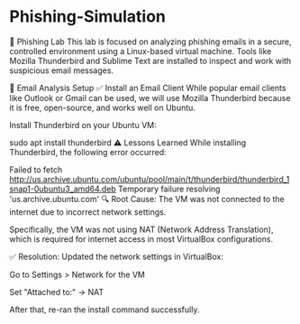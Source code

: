 # Phishing-Simulation
🧪 Phishing Lab
This lab is focused on analyzing phishing emails in a secure, controlled environment using a Linux-based virtual machine. Tools like Mozilla Thunderbird and Sublime Text are installed to inspect and work with suspicious email messages.

📧 Email Analysis Setup
✅ Install an Email Client
While popular email clients like Outlook or Gmail can be used, we will use Mozilla Thunderbird because it is free, open-source, and works well on Ubuntu.

Install Thunderbird on your Ubuntu VM:

sudo apt install thunderbird
⚠️ Lessons Learned
While installing Thunderbird, the following error occurred:

Failed to fetch http://us.archive.ubuntu.com/ubuntu/pool/main/t/thunderbird/thunderbird_1snap1-0ubuntu3_amd64.deb
Temporary failure resolving 'us.archive.ubuntu.com'
🔍 Root Cause:
The VM was not connected to the internet due to incorrect network settings.

Specifically, the VM was not using NAT (Network Address Translation), which is required for internet access in most VirtualBox configurations.

✅ Resolution:
Updated the network settings in VirtualBox:

Go to Settings > Network for the VM

Set "Attached to:" → NAT

After that, re-ran the install command successfully.

